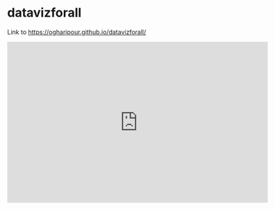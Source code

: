 # datavizforall
Link to https://ogharipour.github.io/datavizforall/

<iframe width="600" height="371" seamless frameborder="0" scrolling="no" src="https://docs.google.com/spreadsheets/d/e/2PACX-1vTN5W8GmclbVtakmEniEpJkoZuBSZxsZ4yo2QOHKcZGW9p4hX6cWu_cIS41PaELNux9pkiD9e1Y5lCH/pubchart?oid=187425610&amp;format=interactive"></iframe>
